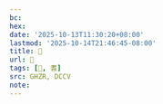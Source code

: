 ```yaml
---
bc:
hex:
date: '2025-10-13T11:30:20+08:00'
lastmod: '2025-10-14T21:46:45-08:00'
title: 󰥙
url: 󰥙
tags: [𥄥, 耆]
src: GHZR, DCCV
note:
---
```

